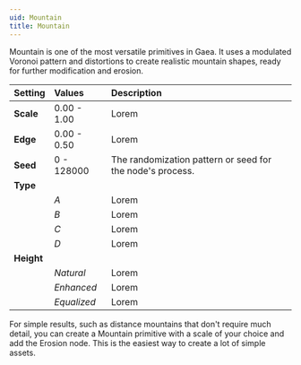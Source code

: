 ```yaml
---
uid: Mountain
title: Mountain
---
```


Mountain is one of the most versatile primitives in Gaea. It uses a modulated Voronoi pattern and distortions to create realistic mountain shapes, ready for further modification and erosion.

| Setting    | Values      | Description                                               |
| :--------- | :---------- | :-------------------------------------------------------- |
| **Scale**  | 0.00 - 1.00 | Lorem                                                     |
| **Edge**   | 0.00 - 0.50 | Lorem                                                     |
| **Seed**   | 0 - 128000  | The randomization pattern or seed for the node's process. |
| **Type**   |             |
|            | *A*         | Lorem                                                     |
|            | *B*         | Lorem                                                     |
|            | *C*         | Lorem                                                     |
|            | *D*         | Lorem                                                     |
| **Height** |             |
|            | *Natural*   | Lorem                                                     |
|            | *Enhanced*  | Lorem                                                     |
|            | *Equalized* | Lorem                                                     |



For simple results, such as distance mountains that don't require much detail, you can create a Mountain primitive with a scale of your choice and add the Erosion node. This is the easiest way to create a lot of simple assets.
